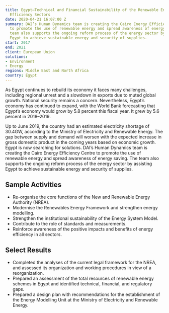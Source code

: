 ```yaml
---
title: Egypt—Technical and Financial Sustainability of the Renewable Energy and Energy
  Efficiency Sectors
date: 2020-04-21 16:07:00 Z
summary: DAI’s Human Dynamics team is creating the Cairo Energy Efficiency Centre
  to promote the use of renewable energy and spread awareness of energy saving. The
  team also supports the ongoing reform process of the energy sector by assisting
  Egypt to achieve sustainable energy and security of supplies.
start: 2017
end: 2021
client: European Union
solutions:
- Environment
- Energy
regions: Middle East and North Africa
country: Egypt
---
```


As Egypt continues to rebuild its economy it faces many challenges, including regional unrest and a slowdown in exports due to muted global growth. National security remains a concern. Nevertheless, Egypt’s economy has continued to expand, with the World Bank forecasting that Egypt’s economy would grow by 5.8 percent this fiscal year. It grew by 5.6 percent in 2018–2019.

Up to June 2019, the country had an estimated electricity shortage of 30.4GW, according to the Ministry of Electricity and Renewable Energy. The gap between supply and demand will worsen with the expected increase in gross domestic product in the coming years based on economic growth. Egypt is now searching for solutions. DAI’s Human Dynamics team is creating the Cairo Energy Efficiency Centre to promote the use of renewable energy and spread awareness of energy saving. The team also supports the ongoing reform process of the energy sector by assisting Egypt to achieve sustainable energy and security of supplies.

## Sample Activities

* Re-organise the core functions of the New and Renewable Energy Authority (NREA).
* Modernise the Renewables Energy Framework and strengthen energy modelling.
* Strengthen the institutional sustainability of the Energy System Model.
* Contribute to the role of standards and measurements.
* Reinforce awareness of the positive impacts and benefits of energy efficiency in all sectors.

## Select Results

* Completed the analyses of the current legal framework for the NREA, and assessed its organization and working procedures in view of a reorganization.
* Prepared an assessment of the total resources of renewable energy schemes in Egypt and identified technical, financial, and regulatory gaps.
* Prepared a design plan with recommendations for the establishment of the Energy Modelling Unit at the Ministry of Electricity and Renewable Energy. 
